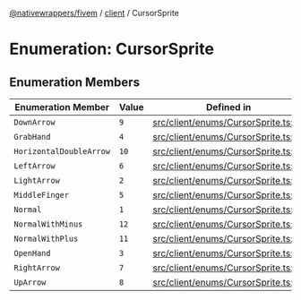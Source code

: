 [@nativewrappers/fivem](../../README.md) / [client](../README.md) / CursorSprite

# Enumeration: CursorSprite

## Enumeration Members

| Enumeration Member | Value | Defined in |
| ------ | ------ | ------ |
| `DownArrow` | `9` | [src/client/enums/CursorSprite.ts:10](https://github.com/nativewrappers/fivem/blob/631c6d86e9569591c88ce277255e6c3e13e943cb/src/client/enums/CursorSprite.ts#L10) |
| `GrabHand` | `4` | [src/client/enums/CursorSprite.ts:5](https://github.com/nativewrappers/fivem/blob/631c6d86e9569591c88ce277255e6c3e13e943cb/src/client/enums/CursorSprite.ts#L5) |
| `HorizontalDoubleArrow` | `10` | [src/client/enums/CursorSprite.ts:11](https://github.com/nativewrappers/fivem/blob/631c6d86e9569591c88ce277255e6c3e13e943cb/src/client/enums/CursorSprite.ts#L11) |
| `LeftArrow` | `6` | [src/client/enums/CursorSprite.ts:7](https://github.com/nativewrappers/fivem/blob/631c6d86e9569591c88ce277255e6c3e13e943cb/src/client/enums/CursorSprite.ts#L7) |
| `LightArrow` | `2` | [src/client/enums/CursorSprite.ts:3](https://github.com/nativewrappers/fivem/blob/631c6d86e9569591c88ce277255e6c3e13e943cb/src/client/enums/CursorSprite.ts#L3) |
| `MiddleFinger` | `5` | [src/client/enums/CursorSprite.ts:6](https://github.com/nativewrappers/fivem/blob/631c6d86e9569591c88ce277255e6c3e13e943cb/src/client/enums/CursorSprite.ts#L6) |
| `Normal` | `1` | [src/client/enums/CursorSprite.ts:2](https://github.com/nativewrappers/fivem/blob/631c6d86e9569591c88ce277255e6c3e13e943cb/src/client/enums/CursorSprite.ts#L2) |
| `NormalWithMinus` | `12` | [src/client/enums/CursorSprite.ts:13](https://github.com/nativewrappers/fivem/blob/631c6d86e9569591c88ce277255e6c3e13e943cb/src/client/enums/CursorSprite.ts#L13) |
| `NormalWithPlus` | `11` | [src/client/enums/CursorSprite.ts:12](https://github.com/nativewrappers/fivem/blob/631c6d86e9569591c88ce277255e6c3e13e943cb/src/client/enums/CursorSprite.ts#L12) |
| `OpenHand` | `3` | [src/client/enums/CursorSprite.ts:4](https://github.com/nativewrappers/fivem/blob/631c6d86e9569591c88ce277255e6c3e13e943cb/src/client/enums/CursorSprite.ts#L4) |
| `RightArrow` | `7` | [src/client/enums/CursorSprite.ts:8](https://github.com/nativewrappers/fivem/blob/631c6d86e9569591c88ce277255e6c3e13e943cb/src/client/enums/CursorSprite.ts#L8) |
| `UpArrow` | `8` | [src/client/enums/CursorSprite.ts:9](https://github.com/nativewrappers/fivem/blob/631c6d86e9569591c88ce277255e6c3e13e943cb/src/client/enums/CursorSprite.ts#L9) |
